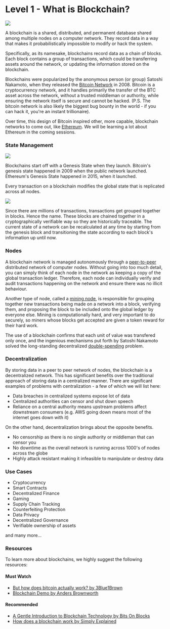 # Level 1 - What is Blockchain?
![](https://i.imgur.com/Pn1B0t8.png)

A blockchain is a shared, distributed, and permanent database shared among multiple nodes on a computer network. They record data in a way that makes it probabilistically impossible to modify or hack the system.

Specifically, as its namesake, blockchains record data as a chain of blocks. Each block contains a group of transactions, which could be transferring assets around the network, or updating the information stored on the blockchain.

Blockchains were popularized by the anonymous person (or group) Satoshi Nakamoto, when they released the [Bitcoin Network](https://bitcoin.org) in 2008. Bitcoin is a cryptocurrency network, and it handles primarily the transfer of the BTC asset across the network, without a trusted middleman or authority, while ensuring the network itself is secure and cannot be hacked. (P.S. The bitcoin network is also likely the biggest bug bounty in the world - if you can hack it, you're an instant trillionaire).

<Quiz questionId="25642ab6-6359-4d96-b361-9bcda3924821" />

Over time, this design of Bitcoin inspired other, more capable, blockchain networks to come out, like [Ethereum](https://ethereum.org). We will be learning a lot about Ethereum in the coming sessions.

<Quiz questionId="aa97ba07-0129-461a-a162-c10f029d26c6" />

### State Management

![](https://i.imgur.com/VQySjQu.png)

Blockchains start off with a Genesis State when they launch. Bitcoin's genesis state happened in 2009 when the public network launched. Ethereum's Genesis State happened in 2015, when it launched.

Every transaction on a blockchain modifies the global state that is replicated across all nodes. 

<Quiz questionId="d2cb1910-40ac-481a-bf64-b117fe029182" />

![](https://i.imgur.com/wjK9Foy.png)

Since there are millions of transactions, transactions get grouped together in blocks. Hence the name. These blocks are chained together in a cryptographically verifiable way so they are historically traceable. The current state of a network can be recalculated at any time by starting from the genesis block and transitioning the state according to each block's information up until now.

<Quiz questionId="c7163d6f-a474-460d-93f8-ab11e6253af4" />

### Nodes

A blockchain network is managed autonomously through a [peer-to-peer](https://en.wikipedia.org/wiki/Peer-to-peer) distributed network of computer nodes. Without going into too much detail, you can simply think of each node in the network as keeping a copy of the global transaction ledger. Therefore, each node can individually verify and audit transactions happening on the network and ensure there was no illicit behaviour.

Another type of node, called a [mining node](https://en.wikipedia.org/wiki/Bitcoin#Mining), is responsible for grouping together new transactions being made on a network into a block, verifying them, and proposing the block to be included onto the global ledger by everyone else. Mining is computationally hard, and very important to do securely, so miners whose blocks get accepted are given a token reward for their hard work.

<Quiz questionId="a96d92ca-5044-4d9e-b4c7-b094370a307f" />

<Quiz questionId="cda75960-e266-4deb-b317-20ccdcae9b98" />

The use of a blockchain confirms that each unit of value was transfered only once, and the ingenious mechanisms put forth by Satoshi Nakamoto solved the long-standing decentralized [double-spending](https://en.wikipedia.org/wiki/Double-spending) problem.

<Quiz questionId="229ed272-9cd3-4b42-936d-871cb2cfac3d" />

### Decentralization

By storing data in a peer to peer network of nodes, the blockchain is a decentralized network. This has significant benefits over the traditional approach of storing data in a centralized manner. There are significant examples of problems with centralization - a few of which we will list here:

- Data breaches in centralized systems expose lot of data
- Centralized authorities can censor and shut down speech
- Reliance on a central authority means upstream problems affect downstream consumers (e.g. AWS going down means most of the internet goes down with it)

<Quiz questionId="156de364-a10f-49fd-a669-05f3762dbab1" />

On the other hand, decentralization brings about the opposite benefits.
- No censorship as there is no single authority or middleman that can censor you
- No downtime as the overall network is running across 1000's of nodes across the globe
- Highly attack resistant making it infeasible to manipulate or destroy data


### Use Cases

- Cryptocurrency
- Smart Contracts
- Decentralized Finance
- Gaming
- Supply Chain Tracking
- Counterfeiting Protection
- Data Privacy
- Decentralized Governance
- Verifiable ownership of assets

and many more...

<Quiz questionId="694123d0-2716-463c-9f14-bb838b02a971" />

### Resources

To learn more about blockchains, we highly suggest the following resources:

#### Must Watch
- [But how does bitcoin actually work? by 3Blue1Brown](https://www.youtube.com/watch?v=bBC-nXj3Ng4)
- [Blockchain Demo by Anders Brownworth](https://andersbrownworth.com/blockchain/)

<Quiz questionId="faf19815-bb85-4e21-80aa-e2f7cb1bd6b7" />

#### Recommended
- [A Gentle Introduction to Blockchain Technology by Bits On Blocks](https://bitsonblocks.net/2015/09/09/gentle-introduction-blockchain-technology/)
- [How does a blockchain work by Simply Explained](https://www.youtube.com/watch?v=SSo_EIwHSd4)

<SubmitQuiz />
